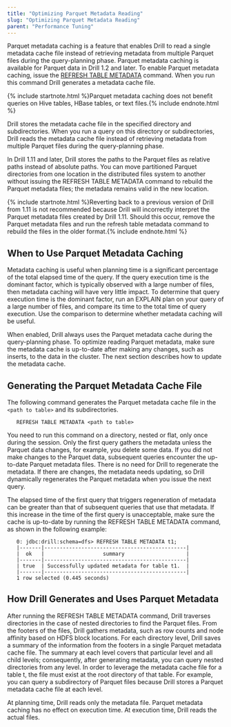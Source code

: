 ```yaml
---
title: "Optimizing Parquet Metadata Reading"
slug: "Optimizing Parquet Metadata Reading"
parent: "Performance Tuning"
---
```


Parquet metadata caching is a feature that enables Drill to read a single metadata cache file instead of retrieving metadata from multiple Parquet files during the query-planning phase.
Parquet metadata caching is available for Parquet data in Drill 1.2 and later. To enable Parquet metadata caching, issue the [REFRESH TABLE METADATA]({{site.baseurl}}/docs/refresh-table-metadata/) <path to table> command. When you run this command Drill generates a metadata cache file.

{% include startnote.html %}Parquet metadata caching does not benefit queries on Hive tables, HBase tables, or text files.{% include endnote.html %}

Drill stores the metadata cache file in the specified directory and subdirectories. When you run a query on this directory or subdirectories, Drill reads the metadata cache file instead of retrieving metadata from multiple Parquet files during the query-planning phase.

In Drill 1.11 and later, Drill stores the paths to the Parquet files as relative paths instead of absolute paths. You can move partitioned Parquet directories from one location in the distributed files system to another without issuing the REFRESH TABLE METADATA command to rebuild the Parquet metadata files; the metadata remains valid in the new location.

{% include startnote.html %}Reverting back to a previous version of Drill from 1.11 is not recommended because Drill will incorrectly interpret the Parquet metadata files created by Drill 1.11. Should this occur, remove the Parquet metadata files and run the refresh table metadata command to rebuild the files in the older format.{% include endnote.html %}


## When to Use Parquet Metadata Caching

Metadata caching is useful when planning time is a significant percentage of the total elapsed time of the query. If the query execution time is the dominant factor, which is typically observed with a large number of files, then metadata caching will have very little impact. To determine that query execution time is the dominant factor, run an EXPLAIN plan on your query of a large number of files, and compare its time to the total time of query execution. Use the comparison to determine whether metadata caching will be useful.

When enabled, Drill always uses the Parquet metadata cache during the query-planning phase. To optimize reading Parquet metadata, make sure the metadata cache is up-to-date after making any changes, such as inserts, to the data in the cluster. The next section describes how to update the metadata cache.


## Generating the Parquet Metadata Cache File

The following command generates the Parquet metadata cache file in the `<path to table>` and its subdirectories.

       REFRESH TABLE METADATA <path to table>

You need to run this command on a directory, nested or flat, only once during the session. Only the first query gathers the metadata unless the Parquet data changes, for example, you delete some data. If you did not make changes to the Parquet data, subsequent queries encounter the up-to-date Parquet metadata files. There is no need for Drill to regenerate the metadata. If there are changes, the metadata needs updating, so Drill dynamically regenerates the Parquet metadata when you issue the next query.

The elapsed time of the first query that triggers regeneration of metadata can be greater than that of subsequent queries that use that metadata. If this increase in the time of the first query is unacceptable, make sure the cache is up-to-date by running the REFRESH TABLE METADATA command, as shown in the following example:


       0: jdbc:drill:schema=dfs> REFRESH TABLE METADATA t1;
       |-------|----------------------------------------------|
       |  ok   |                   summary                    |
       |-------|----------------------------------------------|
       | true  | Successfully updated metadata for table t1.  |
       |-------|----------------------------------------------|
       1 row selected (0.445 seconds)



## How Drill Generates and Uses Parquet Metadata

After running the REFRESH TABLE METADATA command, Drill traverses directories in the case of nested directories to find the Parquet files. From the footers of the files, Drill gathers metadata, such as row counts and node affinity based on HDFS block locations. For each directory level, Drill saves a summary of the information from the footers in a single Parquet metadata cache file. The summary at each level covers that particular level and all child levels; consequently, after generating metadata, you can query nested directories from any level. In order to leverage the metadata cache file for a table t, the file must exist at the root directory of that table. For example, you can query a subdirectory of Parquet files because Drill stores a Parquet metadata cache file at each level.

At planning time, Drill reads only the metadata file. Parquet metadata caching has no effect on execution time. At execution time, Drill reads the actual files.

<!--
## Security Limitations
TBD

-->